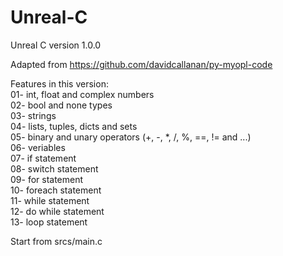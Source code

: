 # Unreal-C
Unreal C version 1.0.0

Adapted from https://github.com/davidcallanan/py-myopl-code

Features in this version:\
01- int, float and complex numbers\
02- bool and none types\
03- strings\
04- lists, tuples, dicts and sets\
05- binary and unary operators (+, -, *, /, %, ==, != and ...)\
06- veriables\
07- if statement\
08- switch statement\
09- for statement\
10- foreach statement\
11- while statement\
12- do while statement\
13- loop statement

Start from srcs/main.c
